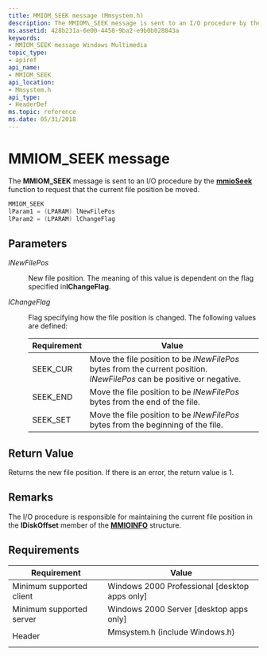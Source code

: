 ```yaml
---
title: MMIOM_SEEK message (Mmsystem.h)
description: The MMIOM\_SEEK message is sent to an I/O procedure by the mmioSeek function to request that the current file position be moved.
ms.assetid: 428b231a-6e00-4458-9ba2-e9b0b028843a
keywords:
- MMIOM_SEEK message Windows Multimedia
topic_type:
- apiref
api_name:
- MMIOM_SEEK
api_location:
- Mmsystem.h
api_type:
- HeaderDef
ms.topic: reference
ms.date: 05/31/2018
---
```


# MMIOM\_SEEK message

The **MMIOM\_SEEK** message is sent to an I/O procedure by the [**mmioSeek**](/windows/win32/api/mmiscapi/nf-mmiscapi-mmioseek) function to request that the current file position be moved.


```C++
MMIOM_SEEK 
lParam1 = (LPARAM) lNewFilePos 
lParam2 = (LPARAM) lChangeFlag 
```



## Parameters

<dl> <dt>

<span id="lNewFilePos"></span><span id="lnewfilepos"></span><span id="LNEWFILEPOS"></span>*lNewFilePos*
</dt> <dd>

New file position. The meaning of this value is dependent on the flag specified in**lChangeFlag**.

</dd> <dt>

<span id="lChangeFlag"></span><span id="lchangeflag"></span><span id="LCHANGEFLAG"></span>*lChangeFlag*
</dt> <dd>

Flag specifying how the file position is changed. The following values are defined:



| Requirement | Value |
|-----------|------------------------------------------------------------------------------------------------------------------------|
| SEEK\_CUR | Move the file position to be *lNewFilePos* bytes from the current position. *lNewFilePos* can be positive or negative. |
| SEEK\_END | Move the file position to be *lNewFilePos* bytes from the end of the file.                                             |
| SEEK\_SET | Move the file position to be *lNewFilePos* bytes from the beginning of the file.                                       |



 

</dd> </dl>

## Return Value

Returns the new file position. If there is an error, the return value is  1.

## Remarks

The I/O procedure is responsible for maintaining the current file position in the **lDiskOffset** member of the [**MMIOINFO**](/previous-versions//dd757322(v=vs.85)) structure.

## Requirements



| Requirement | Value |
|-------------------------------------|-----------------------------------------------------------------------------------------------------------|
| Minimum supported client<br/> | Windows 2000 Professional \[desktop apps only\]<br/>                                                |
| Minimum supported server<br/> | Windows 2000 Server \[desktop apps only\]<br/>                                                      |
| Header<br/>                   | <dl> <dt>Mmsystem.h (include Windows.h)</dt> </dl> |



 

